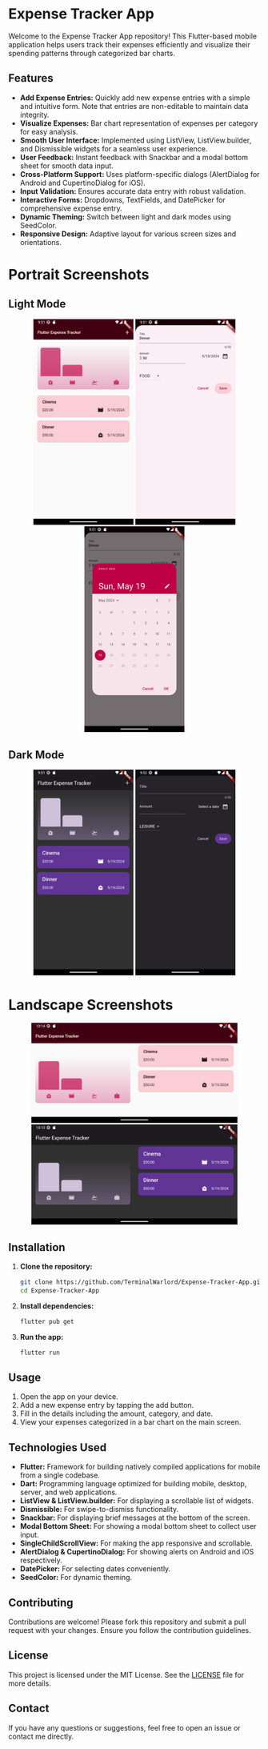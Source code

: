 # Expense Tracker App

Welcome to the Expense Tracker App repository! This Flutter-based mobile application helps users track their expenses efficiently and visualize their spending patterns through categorized bar charts.

## Features

- **Add Expense Entries:** Quickly add new expense entries with a simple and intuitive form. Note that entries are non-editable to maintain data integrity.
- **Visualize Expenses:** Bar chart representation of expenses per category for easy analysis.
- **Smooth User Interface:** Implemented using ListView, ListView.builder, and Dismissible widgets for a seamless user experience.
- **User Feedback:** Instant feedback with Snackbar and a modal bottom sheet for smooth data input.
- **Cross-Platform Support:** Uses platform-specific dialogs (AlertDialog for Android and CupertinoDialog for iOS).
- **Input Validation:** Ensures accurate data entry with robust validation.
- **Interactive Forms:** Dropdowns, TextFields, and DatePicker for comprehensive expense entry.
- **Dynamic Theming:** Switch between light and dark modes using SeedColor.
- **Responsive Design:** Adaptive layout for various screen sizes and orientations.

# Portrait Screenshots

## Light Mode

<p align="center">
  <img src="docs/portrait_home.png" width="200" />
  <img src="docs/portrait_new_entry.png" width="200" />
  <img src="docs/portrait_datepicker.png" width="200" />
</p>

## Dark Mode

<p align="center">
  <img src="docs/portrait_home_dark.png" width="200" />
  <img src="docs/portrait_new_entry_dark.png" width="200" />
</p>

# Landscape Screenshots

<p align="center">
  <img src="docs/landscape_home.png" height="200" />
  <img src="docs/landscape_home_dark.png" height="200" />
</p>

## Installation

1. **Clone the repository:**

   ```bash
   git clone https://github.com/TerminalWarlord/Expense-Tracker-App.git
   cd Expense-Tracker-App
   ```

2. **Install dependencies:**

   ```bash
   flutter pub get
   ```

3. **Run the app:**
   ```bash
   flutter run
   ```

## Usage

1. Open the app on your device.
2. Add a new expense entry by tapping the add button.
3. Fill in the details including the amount, category, and date.
4. View your expenses categorized in a bar chart on the main screen.

## Technologies Used

- **Flutter:** Framework for building natively compiled applications for mobile from a single codebase.
- **Dart:** Programming language optimized for building mobile, desktop, server, and web applications.
- **ListView & ListView.builder:** For displaying a scrollable list of widgets.
- **Dismissible:** For swipe-to-dismiss functionality.
- **Snackbar:** For displaying brief messages at the bottom of the screen.
- **Modal Bottom Sheet:** For showing a modal bottom sheet to collect user input.
- **SingleChildScrollView:** For making the app responsive and scrollable.
- **AlertDialog & CupertinoDialog:** For showing alerts on Android and iOS respectively.
- **DatePicker:** For selecting dates conveniently.
- **SeedColor:** For dynamic theming.

## Contributing

Contributions are welcome! Please fork this repository and submit a pull request with your changes. Ensure you follow the contribution guidelines.

## License

This project is licensed under the MIT License. See the [LICENSE](LICENSE) file for more details.

## Contact

If you have any questions or suggestions, feel free to open an issue or contact me directly.

